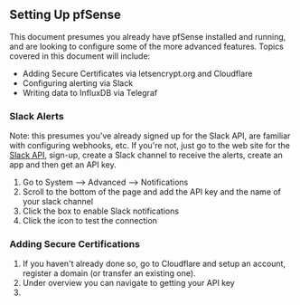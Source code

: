 ## Setting Up pfSense 

This document presumes you already have pfSense installed and running, and are looking to configure some of the more advanced features. Topics covered in this document will include:
* Adding Secure Certificates via letsencrypt.org and Cloudflare 
* Configuring alerting via Slack
* Writing data to InfluxDB via Telegraf


### Slack Alerts 

Note: this presumes you've already signed up for the Slack API, are familiar with configuring webhooks, etc. If you're not, just go to the web site for the [Slack API](https://api.slack.com/), sign-up, create a Slack channel to receive the alerts, create an app and then get an API key. 

1) Go to System --> Advanced --> Notifications 
2) Scroll to the bottom of the page and add the API key and the name of your slack channel
3) Click the box to enable Slack notifications 
4) Click the icon to test the connection 


### Adding Secure Certifications

1) If you haven't already done so, go to Cloudflare and setup an account, register a domain (or transfer an existing one).  
2) Under overview you can navigate to getting your API key 
3) 